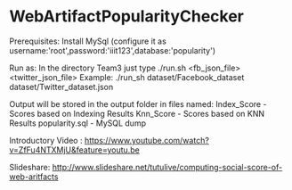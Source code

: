 # WebArtifactPopularityChecker

Prerequisites: 
Install MySql (configure it as username:'root',password:'iiit123',database:'popularity')


Run as:
In the directory Team3 just type 
./run.sh <fb_json_file> <twitter_json_file> 
Example: ./run_sh dataset/Facebook_dataset dataset/Twitter_dataset.json



Output will be stored in the output folder in files named:
Index_Score - Scores based on Indexing Results
Knn_Score - Scores based on KNN Results
popularity.sql - MySQL dump


Introductory Video : https://www.youtube.com/watch?v=ZfFu4NTXMjU&feature=youtu.be

Slideshare: http://www.slideshare.net/tutulive/computing-social-score-of-web-aritfacts

